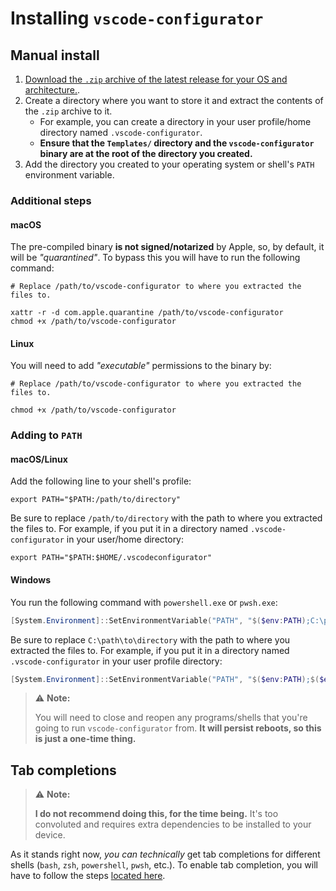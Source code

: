 # Installing `vscode-configurator`

## Manual install

1. [Download the `.zip` archive of the latest release for your OS and architecture.](https://github.com/Smalls1652/SmallsOnline.VSCode.Configurator/releases).
2. Create a directory where you want to store it and extract the contents of the `.zip` archive to it.
    * For example, you can create a directory in your user profile/home directory named `.vscode-configurator`.
    * **Ensure that the `Templates/` directory and the `vscode-configurator` binary are at the root of the directory you created.**
3. Add the directory you created to your operating system or shell's `PATH` environment variable.

### Additional steps

#### macOS

The pre-compiled binary **is not signed/notarized** by Apple, so, by default, it will be _"quarantined"_. To bypass this you will have to run the following command:

```shell
# Replace /path/to/vscode-configurator to where you extracted the files to.

xattr -r -d com.apple.quarantine /path/to/vscode-configurator
chmod +x /path/to/vscode-configurator
```

#### Linux

You will need to add _"executable"_ permissions to the binary by:

```shell
# Replace /path/to/vscode-configurator to where you extracted the files to.

chmod +x /path/to/vscode-configurator
```

### Adding to `PATH`

#### macOS/Linux

Add the following line to your shell's profile:

```shell
export PATH="$PATH:/path/to/directory"
```

Be sure to replace `/path/to/directory` with the path to where you extracted the files to. For example, if you put it in a directory named `.vscode-configurator` in your user/home directory:

```shell
export PATH="$PATH:$HOME/.vscodeconfigurator"
```

#### Windows

You run the following command with `powershell.exe` or `pwsh.exe`:

```powershell
[System.Environment]::SetEnvironmentVariable("PATH", "$($env:PATH);C:\path\to\directory", [System.EnvironmentVariableTarget]::User)
```

Be sure to replace `C:\path\to\directory` with the path to where you extracted the files to. For example, if you put it in a directory named `.vscode-configurator` in your user profile directory:

```powershell
[System.Environment]::SetEnvironmentVariable("PATH", "$($env:PATH);$($env:USERPROFILE)\.vscode-configurator", [System.EnvironmentVariableTarget]::User)
```

> ⚠️ **Note:**
> 
> You will need to close and reopen any programs/shells that you're going to run `vscode-configurator` from. **It will persist reboots, so this is just a one-time thing.**

## Tab completions

> ⚠️ **Note:**
> 
> **I do not recommend doing this, for the time being.** It's too convoluted and requires extra dependencies to be installed to your device.

As it stands right now, _you can technically_ get tab completions for different shells (`bash`, `zsh`, `powershell`, `pwsh`, etc.). To enable tab completion, you will have to follow the steps [located here](https://learn.microsoft.com/en-us/dotnet/standard/commandline/tab-completion).
